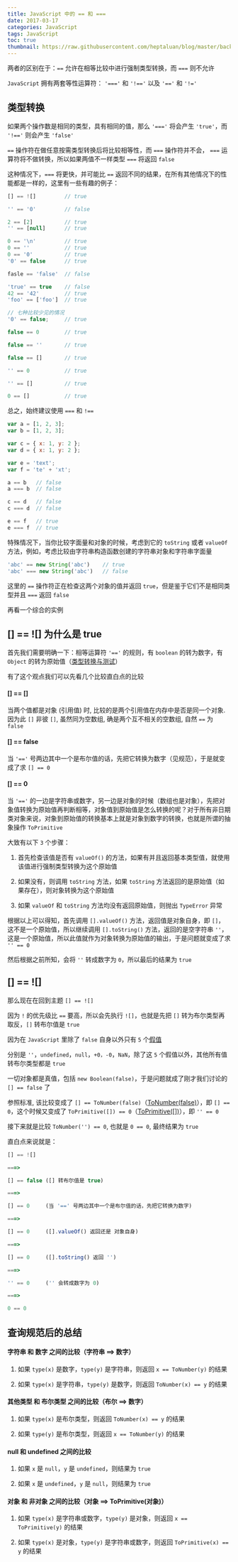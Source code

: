 ```yaml
---
title: JavaScript 中的 == 和 ===
date: 2017-03-17
categories: JavaScript
tags: JavaScript
toc: true
thumbnail: https://raw.githubusercontent.com/heptaluan/blog/master/backups/cdn/cover/09.jpg
---
```


两者的区别在于：`==` 允许在相等比较中进行强制类型转换，而 `===` 则不允许

`JavaScript` 拥有两套等性运算符： `'==='` 和 `'!=='` 以及 `'=='` 和 `'!='`

<!--more-->

## 类型转换

如果两个操作数是相同的类型，具有相同的值，那么 `'==='` 将会产生 `'true'`，而 `'!=='` 则会产生 `'false'`

`==` 操作符在做任意按需类型转换后将比较相等性，而 `===` 操作符并不会， `===` 运算符将不做转换，所以如果两值不一样类型 `===` 将返回 `false`

这种情况下，`===` 将更快，并可能比 `==` 返回不同的结果，在所有其他情况下的性能都是一样的，这里有一些有趣的例子：

```js
[] == ![]         // true

'' == '0'         // false

2 == [2]          // true
'' == [null]      // true

0 == '\n'         // true
0 == ''           // true
0 == '0'          // true
'0' == false      // true

fasle == 'false'  // false

'true' == true    // false
42 == '42'        // true
'foo' == ['foo']  // true

// 七种比较少见的情况
'0' == false;     // true

false == 0        // true

false == ''       // true

false == []       // true

'' == 0           // true

'' == []          // true

0 == []           // true
```

总之，始终建议使用 `===` 和 `!==` 

```js
var a = [1, 2, 3];
var b = [1, 2, 3];

var c = { x: 1, y: 2 };
var d = { x: 1, y: 2 };

var e = 'text';
var f = 'te' + 'xt';

a == b   // false
a === b  // false

c == d   // false
c === d  // false

e == f   // true
e === f  // true
```

特殊情况下，当你比较字面量和对象的时候，考虑到它的 `toString` 或者 `valueOf` 方法，例如，考虑比较由字符串构造函数创建的字符串对象和字符串字面量

```js
'abc' == new String('abc')    // true
'abc' === new String('abc')   // false
```

这里的 `==` 操作符正在检查这两个对象的值并返回 `true`，但是鉴于它们不是相同类型并且 `===` 返回 `false`

再看一个综合的实例



## [] == ![] 为什么是 true

首先我们需要明确一下：相等运算符 `'=='` 的规则，有 `boolean` 的转为数字，有 `Object` 的转为原始值（[类型转换与测试](http://lzw.me/pages/ecmascript/#102)）

有了这个观点我们可以先看几个比较直白点的比较

#### [] == []

当两个值都是对象 (引用值) 时, 比较的是两个引用值在内存中是否是同一个对象. 因为此 `[]` 非彼 `[]`, 虽然同为空数组, 确是两个互不相关的空数组, 自然 `==` 为 `false`


#### [] == false

当 `'=='` 号两边其中一个是布尔值的话，先把它转换为数字（见规范），于是就变成了求 `[] == 0`


#### [] == 0

当 `'=='` 的一边是字符串或数字，另一边是对象的时候（数组也是对象），先把对象值转换为原始值再判断相等，对象值到原始值是怎么转换的呢？对于所有非日期类对象来说，对象到原始值的转换基本上就是对象到数字的转换，也就是所谓的抽象操作 `ToPrimitive`

大致有以下 `3` 个步骤：

1. 首先检查该值是否有 `valueOf()` 的方法，如果有并且返回基本类型值，就使用该值进行强制类型转换为这个原始值

2. 如果没有，则调用 `toString` 方法，如果 `toString` 方法返回的是原始值（如果存在），则对象转换为这个原始值

3. 如果 `valueOf` 和 `toString` 方法均没有返回原始值，则抛出 `TypeError` 异常


根据以上可以得知，首先调用 `[].valueOf()` 方法，返回值是对象自身，即 `[]`，这不是一个原始值，所以继续调用 `[].toString()` 方法，返回的是空字符串 `''`，这是一个原始值，所以此值就作为对象转换为原始值的输出，于是问题就变成了求 `'' == 0`

然后根据之前所知，会将 `''` 转成数字为 `0`，所以最后的结果为 `true`


## [] == ![]

那么现在在回到主题 `[] == ![]`

因为 `!` 的优先级比 `==` 要高，所以会先执行 `![]`，也就是先把 `[]` 转为布尔类型再取反，`[]` 转布尔值是 `true`

因为在 `JavaScript` 里除了 `false` 自身以外只有 `5` 个[假值](http://lzw.me/pages/ecmascript/#104)

分别是 `''`，`undefined`，`null`，`+0，-0`，`NaN`，除了这 `5` 个假值以外，其他所有值转布尔类型都是 `true`

一切对象都是真值，包括 `new Boolean(false)`，于是问题就成了刚才我们讨论的 `[] == false` 了

参照标准, 该比较变成了 `[] == ToNumber(false)`（[ToNumber(false)](http://lzw.me/pages/ecmascript/#105)），即 `[] == 0`，这个时候又变成了 `ToPrimitive([]) == 0`（[ToPrimitive([])](http://lzw.me/pages/ecmascript/#103)），即 `'' == 0`

接下来就是比较 `ToNumber('') == 0`, 也就是 `0 == 0`, 最终结果为 `true`

直白点来说就是：

```js
[] == ![]  

===>  

[] == false ([] 转布尔值是 true)  

===>  

[] == 0     (当 '==' 号两边其中一个是布尔值的话，先把它转换为数字)

===>  

[] == 0     ([].valueOf() 返回还是 对象自身)

===>  

[] == 0     ([].toString() 返回 '') 

===>  

'' == 0     ('' 会转成数字为 0) 

===>  

0 == 0
```



## 查询规范后的总结

#### 字符串 和 数字 之间的比较（字符串 ==> 数字）

1. 如果 `type(x)` 是数字，`type(y)` 是字符串，则返回 `x == ToNumber(y)` 的结果

2. 如果 `type(x)` 是字符串，`type(y)` 是数字，则返回 `ToNumber(x) == y` 的结果


#### 其他类型 和 布尔类型 之间的比较（布尔 ==> 数字）

1. 如果 `type(x)` 是布尔类型，则返回 `ToNumber(x) == y` 的结果

2. 如果 `type(y)` 是布尔类型，则返回 `x == ToNumber(y)` 的结果


#### null 和 undefined 之间的比较

1. 如果 `x` 是 `null`，`y` 是 `undefined`，则结果为 `true`

2. 如果 `x` 是 `undefined`，`y` 是 `null`，则结果为 `true`


#### 对象 和 非对象 之间的比较（对象 ==> ToPrimitive(对象)）

1. 如果 `type(x)` 是字符串或数字，`type(y)` 是对象，则返回 `x == ToPrimitive(y)` 的结果

2. 如果 `type(x)` 是对象，`type(y)` 是字符串或数字，则返回 `ToPrimitive(x) == y` 的结果

